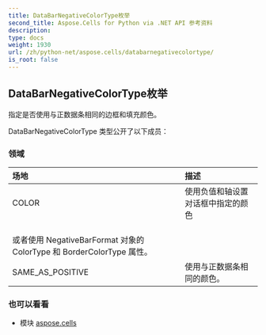 ```yaml
---
title: DataBarNegativeColorType枚举
second_title: Aspose.Cells for Python via .NET API 参考资料
description:
type: docs
weight: 1930
url: /zh/python-net/aspose.cells/databarnegativecolortype/
is_root: false
---
```

## DataBarNegativeColorType枚举
指定是否使用与正数据条相同的边框和填充颜色。



DataBarNegativeColorType 类型公开了以下成员：

### 领域
|场地|描述|
| :- | :- |
| COLOR |使用负值和轴设置对话框中指定的颜色<br/>或者使用 NegativeBarFormat 对象的 ColorType 和 BorderColorType 属性。|
| SAME_AS_POSITIVE |使用与正数据条相同的颜色。|



### 也可以看看
* 模块 [aspose.cells](..)
